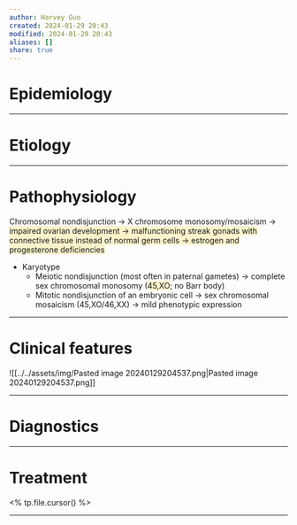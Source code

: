 ```yaml
---
author: Harvey Guo
created: 2024-01-29 20:43
modified: 2024-01-29 20:43
aliases: []
share: true
---
```


# Epidemiology


---
# Etiology


---
# Pathophysiology
 Chromosomal nondisjunction → X chromosome monosomy/mosaicism → <span style="background:rgba(240, 200, 0, 0.2)">impaired ovarian development → malfunctioning streak gonads with connective tissue instead of normal germ cells → estrogen and progesterone deficiencies</span>
- Karyotype
	- Meiotic nondisjunction (most often in paternal gametes) → complete sex chromosomal monosomy (<span style="background:rgba(240, 200, 0, 0.2)">45,XO</span>; no Barr body)
	- Mitotic nondisjunction of an embryonic cell → sex chromosomal mosaicism (45,XO/46,XX) → mild phenotypic expression

---
# Clinical features
![[../../assets/img/Pasted image 20240129204537.png|Pasted image 20240129204537.png]]

---
# Diagnostics


---
# Treatment
<% tp.file.cursor() %>

---
